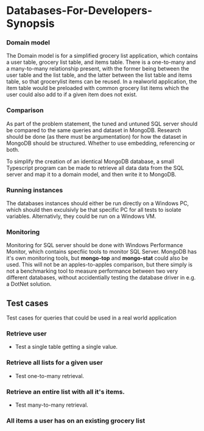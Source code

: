 # Databases-For-Developers-Synopsis


### Domain model 
The Domain model is for a simplified grocery list application, which contains a user table, grocery list table, and items table.
There is a one-to-many and a many-to-many relationship present, with the former being between the user table and the list table, and the latter between the list table and items table, so that grocerylist items can be reused. In a realworld application, the item table would be preloaded with common grocery list items which the user could also add to if a given item does not exist.


### Comparison
As part of the problem statement, the tuned and untuned SQL server should be compared to the same queries and dataset in MongoDB. 
Research should be done (as there must be argumentation) for how the dataset in MongoDB should be structured. Whether to use embedding, referencing or both. 

To simplify the creation of an identical MongoDB database, a small Typescript program can be made to retrieve all data data from the SQL server and map it to a domain model, and then write it to MongoDB.

### Running instances
The databases instances should either be run directly on a Windows PC, which should then exculsivly be that specific PC for all tests to isolate variables. Alternativly, they could be run on a Windows VM.


### Monitoring
Monitoring for SQL server should be done with Windows Performance Monitor, which contains specfiic tools to monitor SQL Server.
MongoDB has it's own monitoring tools, but __mongo-top__ and __mongo-stat__  could also be used.
This will not be an apples-to-apples comparison, but there simply is not a benchmarking tool to measure performance between two very different databases, without accidentially testing the database driver in e.g. a DotNet solution. 

## Test cases
Test cases for queries that could be used in a real world application

### Retrieve user 
- Test a single table getting a single value. 

### Retrieve all lists for a given user
- Test one-to-many retrieval.

### Retrieve an entire list with all it's items.
- Test many-to-many retrieval.


### All items a user has on an existing grocery list



